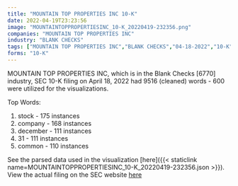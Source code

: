 ```yaml
---
title: "MOUNTAIN TOP PROPERTIES INC 10-K"
date: 2022-04-19T23:23:56
image: "MOUNTAINTOPPROPERTIESINC_10-K_20220419-232356.png"
companies: "MOUNTAIN TOP PROPERTIES INC"
industry: "BLANK CHECKS"
tags: ["MOUNTAIN TOP PROPERTIES INC","BLANK CHECKS","04-18-2022","10-K"]
forms: "10-K"
---
```

MOUNTAIN TOP PROPERTIES INC, which is in the Blank Checks [6770] industry, SEC 10-K filing on April 18, 2022 had 9516 (cleaned) words - 600 were utilized for the visualizations.

Top Words:
1. stock - 175 instances
2. company - 168 instances
3. december - 111 instances
4. 31 - 111 instances
5. common - 110 instances


See the parsed data used in the visualization [here]({{< staticlink name=MOUNTAINTOPPROPERTIESINC_10-K_20220419-232356.json >}}).  
View the actual filing on the SEC website [here](https://www.sec.gov/Archives/edgar/data/1658521/0001017386-22-000155.txt)